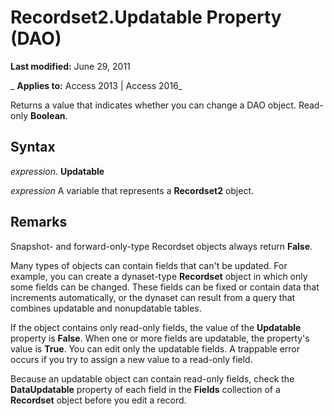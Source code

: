 
# Recordset2.Updatable Property (DAO)

 **Last modified:** June 29, 2011

 _ **Applies to:** Access 2013 | Access 2016_

Returns a value that indicates whether you can change a DAO object. Read-only  **Boolean**.


## Syntax

 _expression_. **Updatable**

 _expression_ A variable that represents a **Recordset2** object.


## Remarks

Snapshot- and forward-only-type Recordset objects always return  **False**.

Many types of objects can contain fields that can't be updated. For example, you can create a dynaset-type  **Recordset** object in which only some fields can be changed. These fields can be fixed or contain data that increments automatically, or the dynaset can result from a query that combines updatable and nonupdatable tables.

If the object contains only read-only fields, the value of the  **Updatable** property is **False**. When one or more fields are updatable, the property's value is **True**. You can edit only the updatable fields. A trappable error occurs if you try to assign a new value to a read-only field.

Because an updatable object can contain read-only fields, check the  **DataUpdatable** property of each field in the **Fields** collection of a **Recordset** object before you edit a record.

